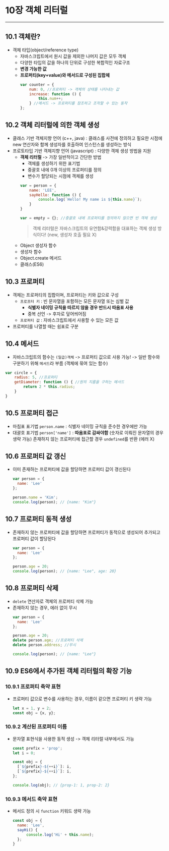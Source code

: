 # 10장 객체 리터럴
---

## 10.1 객체란?
- 객체 타입(object/reference type)
  - 자바스크립트에서 원시 값을 제외한 나머지 값은 모두 객체
  - 다양한 타입의 값을 하나의 단위로 구성한 복합적인 자료구조
  - **변경 가능한 값**
  - **프로퍼티(key+value)와 메서드로 구성된 집합체**
    ```jsx
    var counter = {
        num: 0, //프로퍼티 -> 객체의 상태를 나타내는 값
        increase: function () {
            this.num++;
        } //메서드 -> 프로퍼티를 참조하고 조작할 수 있는 동작
    };
    ```

## 10.2 객체 리터럴에 의한 객체 생성
- 클래스 기반 객체지향 언어 (c++, java)
  : 클래스를 사전에 정의하고 필요한 시점에 new 연산자와 함께 생성자를 호출하여 인스턴스를 생성하는 방식
- 프로토타입 기반 객체지향 언어 (javascript)
  : 다양한 객체 생성 방법을 지원
  - **객체 리터럴** -> 가장 일반적이고 간단한 방법
    - 객체를 생성하기 위한 표기법
    - 중괄호 내에 0개 이상의 프로퍼티를 정의
    - 변수가 할당되는 시점에 객체를 생성
    ```jsx
    var = person = {
        name: 'LEE',
        sayHello: function () {
            console.log(`Hello! My name is ${this.name}`);
        }
    }

    var = empty = {}; //중괄호 내에 프로퍼티를 정의하지 않으면 빈 객체 생성
    ```
    > 객체 리터럴은 자바스크립트의 유연함&강력함을 대표하는 객체 생성 방식이다! (new, 생성자 호출 필요 X)
  - Object 생성자 함수
  - 생성자 함수
  - Object.create 메서드
  - 클래스(ES6)

## 10.3 프로퍼티
- 객체는 프로퍼티의 집합이며, 프로퍼티는 키와 값으로 구성
  - `프로프터 키` : 빈 문자열을 포함하는 모든 문자열 또는 심벌 값
    - **식별자 네이밍 규칙을 따르지 않을 경우 반드시 따옴표 사용**
    - 중복 선언 -> 후자로 덮어씌어짐
  - `프로퍼티 값` : 자바스크립트에서 사용할 수 있는 모든 값
- 프로퍼티를 나열할 때는 쉼표로 구분

## 10.4 메서드
- 자바스크립트의 함수는 `(일급)객체` -> 프로퍼티 값으로 사용 가능! 
  -> 일반 함수와 구분하기 위해 `메서드`라 부름 (객체에 묶여 있는 함수)
```jsx
var circle = {
    radius: 5, //프로퍼티
    getDiameter: function () { //원의 지름을 구하는 메서드
        return 2 * this.radius;
    }
}
```

## 10.5 프로퍼티 접근
- 마침표 표기법 `person.name`
  : 식별자 네이밍 규칙을 준수한 경우에만 가능
- 대괄호 표기법 `person['name']` 
  : **따옴표로 감싸야함** (숫자로 이뤄진 문자열의 경우 생략 가능)
  존재하지 않는 프로퍼티에 접근할 경우 `undefined`를 반환 (에러 X)

## 10.6 프로퍼티 값 갱신
- 이미 존재하는 프로퍼티에 값을 할당하면 프로퍼티 값이 갱신된다
  ```jsx
  var person = {
    name: 'Lee'
  };

  person.name = 'Kim';
  console.log(person); // {name: "Kim"}
  ```

## 10.7 프로퍼티 동적 생성
- 존재하지 않는 프로퍼티에 값을 할당하면 프로퍼티가 동적으로 생성되어 추가되고 프로퍼티 값이 할당된다
  ```jsx
  var person = {
    name: 'Lee'
  };

  person.age = 20;
  console.log(person); // {name: "Lee", age: 20}
  ```

## 10.8 프로퍼티 삭제
- `delete` 연산자로 객체의 프로퍼티 삭제 가능
- 존재하지 않는 경우, 에러 없이 무시
  ```jsx
  var person = {
    name: 'Lee'
  };

  person.age = 20;
  delete person.age; //프로퍼티 삭제
  delete person.address; //무시

  console.log(person); // {name: "Lee"}
  ```

## 10.9 ES6에서 추가된 객체 리터럴의 확장 기능

### 10.9.1 프로퍼티 축약 표현
- 프로퍼티 값으로 변수를 사용하는 경우, 이름이 같으면 프로퍼티 키 생략 가능
  ```jsx
  let x = 1, y = 2;
  const obj = {x, y};
  ```
### 10.9.2 계산된 프로퍼티 이름
- 문자열 표현식을 사용한 동적 생성 -> 객체 리터럴 내부에서도 가능
  ```jsx
  const prefix = 'prop';
  let i = 0;

  const obj = {
    [`${prefix}-${++i}`]: i,
    [`${prefix}-${++i}`]: i,
  };

  console.log(obj); // {prop-1: 1, prop-2: 2}
  ```
### 10.9.3 메서드 축약 표현
- 메서드 정의 시 `function` 키워드 생략 가능
  ```jsx
  const obj = {
    name: 'Lee',
    sayHi() {
        console.log('Hi' + this.name);
    };
  }
  ```
